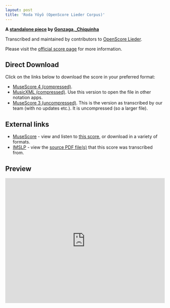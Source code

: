```yaml
---
layout: post
title: 'Roda Yôyô (OpenScore Lieder Corpus)'
---
```


__A [standalone piece](https://fourscoreandmore.org/OpenScore/Gonzaga%2C_Chiquinha/_/) by [Gonzaga,_Chiquinha](https://fourscoreandmore.org/OpenScore/Gonzaga%2C_Chiquinha)__

Transcribed and maintained by contributors to [OpenScore Lieder].

Please visit the [official score page] for more information.

[official score page]: https://musescore.com/openscore-lieder-corpus/scores/6611820
[OpenScore Lieder]: https://musescore.com/openscore-lieder-corpus

## Direct Download

Click on the links below to download the score in your preferred format:
- [MuseScore 4 (compressed)](https://fourscoreandmore.org/OpenScore/Gonzaga%2C_Chiquinha/_/Roda_Y%C3%B4y%C3%B4.mscz).
- [MusicXML (compressed)](https://fourscoreandmore.org/OpenScore/Gonzaga%2C_Chiquinha/_/Roda_Y%C3%B4y%C3%B4.mxl). Use this version to open the file in other notation apps.
- [MuseScore 3 (uncompressed)](https://raw.githubusercontent.com/OpenScore/Lieder/refs/heads/main/scores/Gonzaga%2C_Chiquinha/_/Roda_Y%C3%B4y%C3%B4/lc6611820.mscx). This is the version as transcribed by our team (with no updates etc.). It is uncompressed (so a larger file).

## External links

- [MuseScore] - view and listen to [this score][MuseScore], or download in a variety of formats.
- [IMSLP] - view the [source PDF file(s)][IMSLP] that this score was transcribed from.

[MuseScore]: https://musescore.com/score/6611820
[IMSLP]: https://imslp.org/wiki/Special:ReverseLookup/645007

## Preview

<iframe width="100%" height="394" src="https://musescore.com/openscore-lieder-corpus/scores/6611820/embed" frameborder="0" allowfullscreen allow="autoplay; fullscreen"></iframe>
